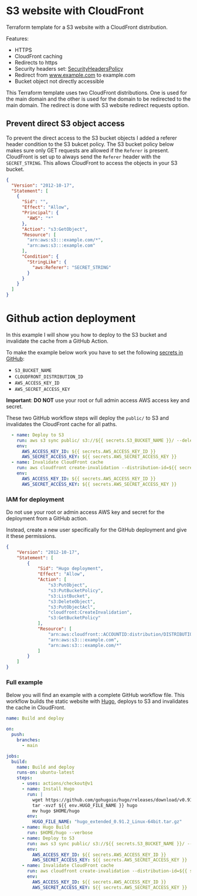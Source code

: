 # S3 website with CloudFront

Terraform template for a S3 website with a CloudFront distribution.

Features:
- HTTPS
- CloudFront caching
- Redirects to https
- Security headers set: [SecurityHeadersPolicy](https://docs.aws.amazon.com/AmazonCloudFront/latest/DeveloperGuide/using-managed-response-headers-policies.html#managed-response-headers-policies-security)
- Redirect from www.example.com to example.com
- Bucket object not directly accessible

This Terraform template uses two CloudFront distributions. One is used for the main domain and the other is used for the domain to be redirected to the main domain. The redirect is done with S3 website redirect requests option. 

## Prevent direct S3 object access

To prevent the direct access to the S3 bucket objects I added a referer header condition to the S3 bukcet policy.
The S3 bucket policy below makes sure only GET requests are allowed if the `Referer` is present.
CloudFront is set up to always send the `Referer` header with the `SECRET_STRING`. This allows CloudFront to access the objects in your S3 bucket.

```json
{
  "Version": "2012-10-17",
  "Statement": [
    {
      "Sid": "",
      "Effect": "Allow",
      "Principal": {
        "AWS": "*"
      },
      "Action": "s3:GetObject",
      "Resource": [
        "arn:aws:s3:::example.com/*",
        "arn:aws:s3:::example.com"
      ],
      "Condition": {
        "StringLike": {
          "aws:Referer": "SECRET_STRING"
        }
      }
    }
  ]
}
```

# Github action deployment
In this example I will show you how to deploy to the S3 bucket and invalidate the cache from a GitHub Action.

To make the example below work you have to set the following [secrets in GitHub](https://docs.github.com/en/actions/security-guides/encrypted-secrets):
- `S3_BUCKET_NAME` 
- `CLOUDFRONT_DISTRIBUTION_ID`
- `AWS_ACCESS_KEY_ID`
- `AWS_SECRET_ACCESS_KEY`

**Important**: **DO NOT** use your root or full admin access AWS access key and secret. 

These two GitHub workflow steps will deploy the `public/` to S3 and invalidates the CloudFront cache for all paths.
```yaml
  - name: Deploy to S3
    run: aws s3 sync public/ s3://${{ secrets.S3_BUCKET_NAME }}/ --delete --region INSERT_YOUR_AWS_REGION_HERE
    env:
      AWS_ACCESS_KEY_ID: ${{ secrets.AWS_ACCESS_KEY_ID }}
      AWS_SECRET_ACCESS_KEY: ${{ secrets.AWS_SECRET_ACCESS_KEY }}
  - name: Invalidate CloudFront cache
    run: aws cloudfront create-invalidation --distribution-id=${{ secrets.CLOUDFRONT_DISTRIBUTION_ID }} --paths='/*' --region INSERT_YOUR_AWS_REGION_HERE
    env:
      AWS_ACCESS_KEY_ID: ${{ secrets.AWS_ACCESS_KEY_ID }}
      AWS_SECRET_ACCESS_KEY: ${{ secrets.AWS_SECRET_ACCESS_KEY }}
```

### IAM for deployment

Do not use your root or admin access AWS key and secret for the deployment from a GitHub action.

Instead, create a new user specifically for the GitHub deployment and give it these permissions. 

```json
{
    "Version": "2012-10-17",
    "Statement": [
        {
            "Sid": "Hugo deployment",
            "Effect": "Allow",
            "Action": [
                "s3:PutObject",
                "s3:PutBucketPolicy",
                "s3:ListBucket",
                "s3:DeleteObject",
                "s3:PutObjectAcl",
                "cloudfront:CreateInvalidation",
                "s3:GetBucketPolicy"
            ],
            "Resource": [
                "arn:aws:cloudfront::ACCOUNTID:distribution/DISTRIBUTIONID",
                "arn:aws:s3:::example.com",
                "arn:aws:s3:::example.com/*"
            ]
        }
    ]
}
```

### Full example

Below you will find an example with a complete GitHub workflow file. This workflow builds the static website with [Hugo](https://gohugo.io/), deploys to S3 and invalidates the cache in CloudFront.

```yaml
name: Build and deploy

on:
  push:
    branches:
      - main

jobs:
  build:
    name: Build and deploy
    runs-on: ubuntu-latest
    steps:
      - uses: actions/checkout@v1
      - name: Install Hugo
        run: |
          wget https://github.com/gohugoio/hugo/releases/download/v0.91.2/${{ env.HUGO_FILE_NAME }}
          tar -xvzf ${{ env.HUGO_FILE_NAME }} hugo
          mv hugo $HOME/hugo
        env:
          HUGO_FILE_NAME: "hugo_extended_0.91.2_Linux-64bit.tar.gz"
      - name: Hugo Build
        run: $HOME/hugo --verbose
      - name: Deploy to S3
        run: aws s3 sync public/ s3://${{ secrets.S3_BUCKET_NAME }}/ --delete --region INSERT_YOUR_AWS_REGION_HERE
        env:
          AWS_ACCESS_KEY_ID: ${{ secrets.AWS_ACCESS_KEY_ID }}
          AWS_SECRET_ACCESS_KEY: ${{ secrets.AWS_SECRET_ACCESS_KEY }}
      - name: Invalidate CloudFront cache
        run: aws cloudfront create-invalidation --distribution-id=${{ secrets.CLOUDFRONT_DISTRIBUTION_ID }} --paths='/*' --region INSERT_YOUR_AWS_REGION_HERE
        env:
          AWS_ACCESS_KEY_ID: ${{ secrets.AWS_ACCESS_KEY_ID }}
          AWS_SECRET_ACCESS_KEY: ${{ secrets.AWS_SECRET_ACCESS_KEY }}
```